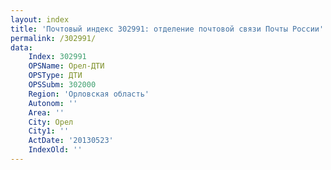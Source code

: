 ```yaml
---
layout: index
title: 'Почтовый индекс 302991: отделение почтовой связи Почты России'
permalink: /302991/
data:
    Index: 302991
    OPSName: Орел-ДТИ
    OPSType: ДТИ
    OPSSubm: 302000
    Region: 'Орловская область'
    Autonom: ''
    Area: ''
    City: Орел
    City1: ''
    ActDate: '20130523'
    IndexOld: ''
---
```

